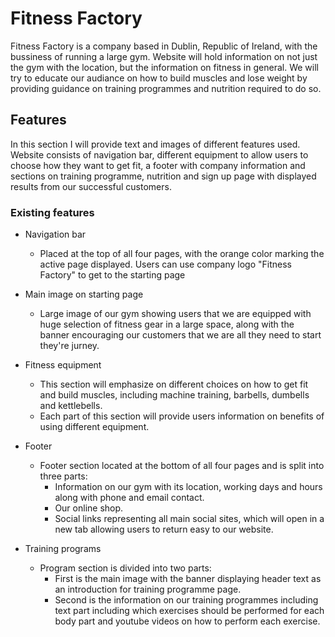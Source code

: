 # Fitness Factory

Fitness Factory is a company based in Dublin, Republic of Ireland, with the bussiness of running a large
gym. Website will hold information on not just the gym with the location, but the information 
on fitness in general. We will try to educate our audiance on how to build muscles and lose weight by providing guidance
on training programmes and nutrition required to do so.

## Features

In this section I will provide text and images of different features used. Website consists of navigation bar, different 
equipment to allow users to choose how they want to get fit, a footer with company information and sections on training programme,
nutrition and sign up page with displayed results from our successful customers.

### Existing features

* Navigation bar
  * Placed at the top of all four pages, with the orange color marking the active page displayed. Users can use company logo "Fitness Factory" to
  get to the starting page

* Main image on starting page
  * Large image of our gym showing users that we are equipped with huge selection of fitness gear in a large space, along with the banner encouraging our
  customers that we are all they need to start they're jurney.

* Fitness equipment
  * This section will emphasize on different choices on how to get fit and build muscles, including machine training, barbells, dumbells and kettlebells.
  * Each part of this section will provide users information on benefits of using different equipment.

* Footer
  * Footer section located at the bottom of all four pages and is split into three parts:
    * Information on our gym with its location, working days and hours along with phone and email contact.
    * Our online shop.
    * Social links representing all main social sites, which will open in a new tab allowing users to return easy to our website.

* Training programs
  * Program section is divided into two parts:
    * First is the main image with the banner displaying header text as an introduction for training programme page.
    * Second is the information on our training programmes including text part including which exercises should be performed for each body part
     and youtube videos on how to perform each exercise.
